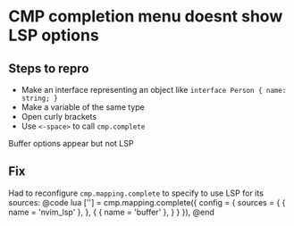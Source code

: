 # CMP completion menu doesnt show LSP options
## Steps to repro
   - Make an interface representing an object like `interface Person { name: string; }`
   - Make a variable of the same type
   - Open curly brackets
   - Use `<-space>` to call `cmp.complete`

   Buffer options appear but not LSP

## Fix
   Had to reconfigure `cmp.mapping.complete` to specify to use LSP for its sources:
   @code lua
       ['<c-space>'] = cmp.mapping.complete({
          config = {
            sources = {
              { name = 'nvim_lsp' },
            }, {
              { name = 'buffer' },
            }
          }
        }),
   @end
